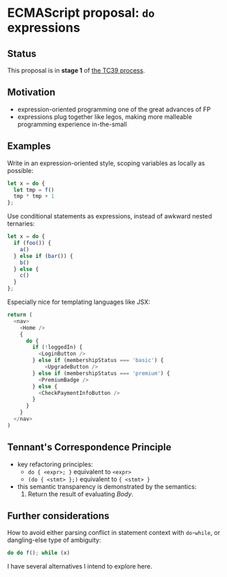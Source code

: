 # ECMAScript proposal: `do` expressions

## Status

This proposal is in **stage 1** of [the TC39 process](https://tc39.github.io/process-document/).

## Motivation

* expression-oriented programming one of the great advances of FP
* expressions plug together like legos, making more malleable programming experience in-the-small

## Examples

Write in an expression-oriented style, scoping variables as locally as possible:

```js
let x = do {
  let tmp = f()
  tmp * tmp + 1
};
```

Use conditional statements as expressions, instead of awkward nested ternaries:

```js
let x = do {
  if (foo()) {
    a()
  } else if (bar()) {
    b()
  } else {
    c()
  }
};
```

Especially nice for templating languages like JSX:

```js
return (
  <nav>
    <Home />
    {
      do {
        if (!loggedIn) {
          <LoginButton />
        } else if (membershipStatus === 'basic') {
            <UpgradeButton />
        } else if (membershipStatus === 'premium') {
          <PremiumBadge />
        } else {
          <CheckPaymentInfoButton />
        }
      }
    }
  </nav>
)
```

## Tennant's Correspondence Principle

* key refactoring principles:
  * `do { <expr>; }` equivalent to `<expr>`
  * `(do { <stmt> };)` equivalent to `{ <stmt> }`
* this semantic transparency is demonstrated by the semantics:
  1. Return the result of evaluating _Body_.

## Further considerations

How to avoid either parsing conflict in statement context with `do`-`while`, or dangling-else type of ambiguity:

```js
do do f(); while (x)
```

I have several alternatives I intend to explore here.
